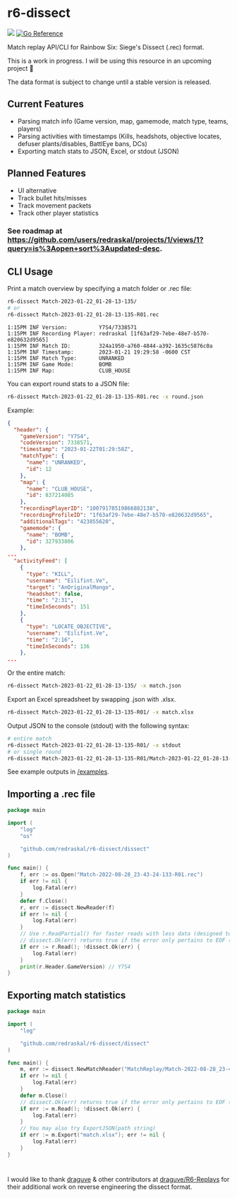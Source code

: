 # r6-dissect
[![](https://discordapp.com/api/guilds/936737628756271114/widget.png?style=shield)](https://discord.gg/XdEXWQZZAa)
[![Go Reference](https://pkg.go.dev/badge/github.com/redraskal/r6-dissect.svg)](https://pkg.go.dev/github.com/redraskal/r6-dissect)

Match replay API/CLI for Rainbow Six: Siege's Dissect (.rec) format.

This is a work in progress. I will be using this resource in an upcoming project :eyes:

The data format is subject to change until a stable version is released.

## Current Features
- Parsing match info (Game version, map, gamemode, match type, teams, players)
- Parsing activities with timestamps (Kills, headshots, objective locates, defuser plants/disables, BattlEye bans, DCs)
- Exporting match stats to JSON, Excel, or stdout (JSON)

## Planned Features
- UI alternative
- Track bullet hits/misses
- Track movement packets
- Track other player statistics

### See roadmap at https://github.com/users/redraskal/projects/1/views/1?query=is%3Aopen+sort%3Aupdated-desc.

## CLI Usage
Print a match overview by specifying a match folder or .rec file:
```bash
r6-dissect Match-2023-01-22_01-28-13-135/
# or
r6-dissect Match-2023-01-22_01-28-13-135-R01.rec
```
```
1:15PM INF Version:          Y7S4/7338571
1:15PM INF Recording Player: redraskal [1f63af29-7ebe-48e7-b570-e820632d9565]
1:15PM INF Match ID:         324a1950-a760-4844-a392-1635c5876c0a
1:15PM INF Timestamp:        2023-01-21 19:29:58 -0600 CST
1:15PM INF Match Type:       UNRANKED
1:15PM INF Game Mode:        BOMB
1:15PM INF Map:              CLUB_HOUSE
```
You can export round stats to a JSON file:
```bash
r6-dissect Match-2023-01-22_01-28-13-135-R01.rec -x round.json
```
Example:
```json
{
  "header": {
    "gameVersion": "Y7S4",
    "codeVersion": 7338571,
    "timestamp": "2023-01-22T01:29:58Z",
    "matchType": {
      "name": "UNRANKED",
      "id": 12
    },
    "map": {
      "name": "CLUB_HOUSE",
      "id": 837214085
    },
    "recordingPlayerID": "10079178519866882138",
    "recordingProfileID": "1f63af29-7ebe-48e7-b570-e820632d9565",
    "additionalTags": "423855620",
    "gamemode": {
      "name": "BOMB",
      "id": 327933806
    },
...
  "activityFeed": [
    {
      "type": "KILL",
      "username": "Eilifint.Ve",
      "target": "AnOriginalMango",
      "headshot": false,
      "time": "2:31",
      "timeInSeconds": 151
    },
    {
      "type": "LOCATE_OBJECTIVE",
      "username": "Eilifint.Ve",
      "time": "2:16",
      "timeInSeconds": 136
    },
...
```
Or the entire match:
```bash
r6-dissect Match-2023-01-22_01-28-13-135/ -x match.json
```
Export an Excel spreadsheet by swapping .json with .xlsx.
```bash
r6-dissect Match-2023-01-22_01-28-13-135-R01/ -x match.xlsx
```
Output JSON to the console (stdout) with the following syntax:
```bash
# entire match
r6-dissect Match-2023-01-22_01-28-13-135-R01/ -x stdout
# or single round
r6-dissect Match-2023-01-22_01-28-13-135-R01/Match-2023-01-22_01-28-13-135-R01.rec -x stdout
```

See example outputs in [/examples](https://github.com/redraskal/r6-dissect/tree/main/examples).

## Importing a .rec file
```go
package main

import (
	"log"
	"os"

	"github.com/redraskal/r6-dissect/dissect"
)

func main() {
	f, err := os.Open("Match-2022-08-28_23-43-24-133-R01.rec")
	if err != nil {
		log.Fatal(err)
	}
	defer f.Close()
	r, err := dissect.NewReader(f)
	if err != nil {
		log.Fatal(err)
	}
	// Use r.ReadPartial() for faster reads with less data (designed to fill in data gaps in the header)
	// dissect.Ok(err) returns true if the error only pertains to EOF (read was successful)
	if err := r.Read(); !dissect.Ok(err) {
		log.Fatal(err)
	}
	print(r.Header.GameVersion) // Y7S4
}
```

## Exporting match statistics
```go
package main

import (
	"log"

	"github.com/redraskal/r6-dissect/dissect"
)

func main() {
	m, err := dissect.NewMatchReader("MatchReplay/Match-2022-08-28_23-43-24-133/")
	if err != nil {
		log.Fatal(err)
	}
	defer m.Close()
	// dissect.Ok(err) returns true if the error only pertains to EOF (read was successful)
	if err := m.Read(); !dissect.Ok(err) {
		log.Fatal(err)
	}
	// You may also try ExportJSON(path string)
	if err := m.Export("match.xlsx"); err != nil {
		log.Fatal(err)
	}
}
```

#
I would like to thank [draguve](https://github.com/draguve) & other contributors at [draguve/R6-Replays](https://github.com/draguve/R6-Replays) for their additional work on reverse engineering the dissect format.
